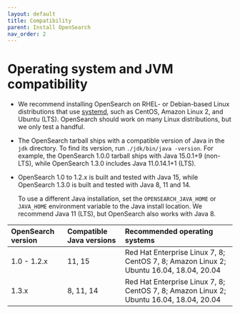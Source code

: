 ```yaml
---
layout: default
title: Compatibility
parent: Install OpenSearch
nav_order: 2
---
```


# Operating system and JVM compatibility

- We recommend installing OpenSearch on RHEL- or Debian-based Linux distributions that use [systemd](https://en.wikipedia.org/wiki/Systemd), such as CentOS, Amazon Linux 2, and Ubuntu (LTS). OpenSearch should work on many Linux distributions, but we only test a handful.
- The OpenSearch tarball ships with a compatible version of Java in the `jdk` directory. To find its version, run `./jdk/bin/java -version`. For example, the OpenSearch 1.0.0 tarball ships with Java 15.0.1+9 (non-LTS), while OpenSearch 1.3.0 includes Java 11.0.14.1+1 (LTS).
- OpenSearch 1.0 to 1.2.x is built and tested with Java 15, while OpenSearch 1.3.0 is built and tested with Java 8, 11 and 14.

  To use a different Java installation, set the `OPENSEARCH_JAVA_HOME` or `JAVA_HOME` environment variable to the Java install location. We recommend Java 11 (LTS), but OpenSearch also works with Java 8.

OpenSearch version | Compatible Java versions | Recommended operating systems
:--- | :--- | :---
1.0 - 1.2.x | 11, 15 | Red Hat Enterprise Linux 7, 8; CentOS 7, 8; Amazon Linux 2; Ubuntu 16.04, 18.04, 20.04
1.3.x | 8, 11, 14 | Red Hat Enterprise Linux 7, 8; CentOS 7, 8; Amazon Linux 2; Ubuntu 16.04, 18.04, 20.04